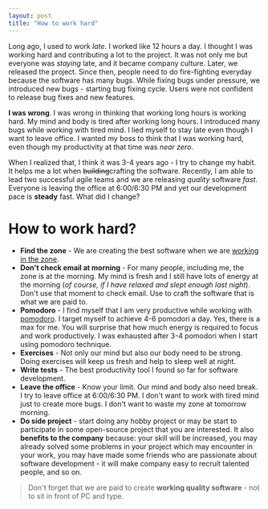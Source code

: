 ```yaml
---
layout: post
title: "How to work hard"
---
```


Long ago, I used to work _late_. I worked like 12 hours a day. I thought I was working hard and contributing a lot to the project. It was not only me but everyone was _staying_ late, and it became company culture. Later, we released the project. Since then, people need to do fire-fighting everyday because the software has many bugs. While fixing bugs under pressure, we introduced new bugs - starting bug fixing cycle. Users were not confident to release bug fixes and new features.

**I was wrong**. I was wrong in thinking that working long hours is working hard. My mind and body is tired after working long hours. I introduced many bugs while working with tired mind. I lied myself to stay late even though I want to leave office. I wanted my boss to think that I was working hard, even though my productivity at that time was _near zero_.

When I realized that, I think it was 3-4 years ago - I try to change my habit. It helps me a lot when ~~building~~crafting the software. Recently, I am able to lead two successful agile teams and we are releasing _quality_ software _fast_. Everyone is leaving the office at 6:00/6:30 PM and yet our development pace is **steady** fast. What did I change?

# How to work hard?

- **Find the zone** - We are creating the best software when we are [working in the zone][zone].
- **Don't check email at morning** - For many people, including me, the zone is at the morning. My mind is fresh and I still have lots of energy at the morning (_of course, if I have relaxed and slept enough last night_). Don't use that moment to check email. Use to craft the software that is what we are paid to.
- **Pomodoro** - I find myself that I am very productive while working with [pomodoro][]. I target myself to achieve 4-6 pomodori a day. Yes, there is a max for me. You will surprise that how much energy is required to focus and work productively. I was exhausted after 3-4 pomodori when I start using pomodoro technique.
- **Exercises** - Not only our mind but also our body need to be strong. Doing exercises will keep us fresh and help to sleep well at night.
- **Write tests** - The best productivity tool I found so far for software development.
- **Leave the office** - Know your limit. Our mind and body also need break. I try to leave office at 6:00/6:30 PM. I don't want to work with tired mind just to create more bugs. I don't want to waste my zone at tomorrow morning.
- **Do side project** - start doing any hobby project or may be start to participate in some open-source project that you are interested. It also **benefits to the company** because: your skill will be increased, you may already solved some problems in your project which may encounter in your work, you may have made some friends who are passionate about software development - it will make company easy to recruit talented people, and so on.

> Don't forget that we are paid to create **working quality software** - not to sit in front of PC and type.

[zone]: //lifehacker.com/5920484/what-is-the-zone-anyway
[pomodoro]: //en.wikipedia.org/wiki/Pomodoro_Technique
